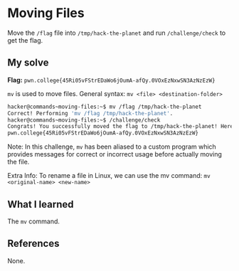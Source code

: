 # Moving Files
Move the `/flag` file into `/tmp/hack-the-planet` and run `/challenge/check` to get the flag.

## My solve
**Flag:** `pwn.college{45Ri05vFStrEDaWo6jOumA-afQy.0VOxEzNxwSN3AzNzEzW}`

`mv` is used to move files. General syntax:
`mv <file> <destination-folder>`

```bash
hacker@commands~moving-files:~$ mv /flag /tmp/hack-the-planet
Correct! Performing 'mv /flag /tmp/hack-the-planet'.
hacker@commands~moving-files:~$ /challenge/check 
Congrats! You successfully moved the flag to /tmp/hack-the-planet! Here it is:
pwn.college{45Ri05vFStrEDaWo6jOumA-afQy.0VOxEzNxwSN3AzNzEzW}
```

Note:
In this challenge, `mv` has been aliased to a custom program which provides messages for correct or incorrect usage before actually moving the file.

Extra Info:
To rename a file in Linux, we can use the mv command:
`mv <original-name> <new-name>`

## What I learned
The `mv` command.

## References 
None.